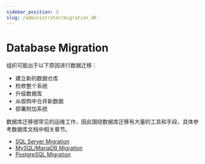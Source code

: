 ```yaml
---
sidebar_position: 3
slug: /administrator/migration_db
---
```


# Database Migration

组织可能出于以下原因进行数据迁移：

* 建立新的数据仓库
* 检修整个系统
* 升级数据库
* 从收购中合并新数据
* 部署附加系统  

数据库迁移很常见的运维工作，因此围绕数据库迁移有大量的工具和手段，具体参考数据库文档中相关章节。  

* [SQL Server Migration](../sqlserver/admin#migration)
* [MySQL/MariaDB Migration](../mysql/admin#migration)
* [PostgreSQL Migration](../postgresql/admin)